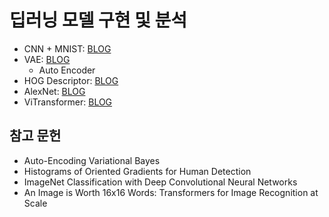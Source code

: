 # 딥러닝 모델 구현 및 분석

- CNN + MNIST: [BLOG](https://denev6.github.io/machine-learning/2022/12/15/cnn.html)
- VAE: [BLOG](https://denev6.github.io/computer-vision/2025/01/29/vae.html)
  - Auto Encoder
- HOG Descriptor: [BLOG](https://denev6.github.io/paper-review/2025/01/27/hog.html)
- AlexNet: [BLOG](https://denev6.github.io/paper-review/2025/01/31/alexnet.html)
- ViTransformer: [BLOG](https://denev6.github.io/paper-review/2025/02/06/vit.html)

## 참고 문헌

- Auto-Encoding Variational Bayes
- Histograms of Oriented Gradients for Human Detection
- ImageNet Classification with Deep Convolutional Neural Networks
- An Image is Worth 16x16 Words: Transformers for Image Recognition at Scale
